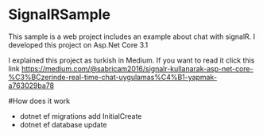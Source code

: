 # SignalRSample
This sample is a web project includes an example about chat with signalR. I developed this project on Asp.Net Core 3.1

I explained this project as turkish in Medium. If you want to read it click this link 
https://medium.com/@sabricam2016/signalr-kullanarak-asp-net-core-%C3%BCzerinde-real-time-chat-uygulamas%C4%B1-yapmak-a763029ba78

#How does it work
- dotnet ef migrations add InitialCreate
- dotnet ef database update
